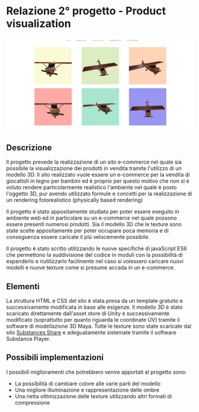 # Relazione 2° progetto - Product visualization

![screenshots](./images/screen.png)

## Descrizione
Il progetto prevede la realizzazione di un sito e-commerce nel quale sia possibile la visualizzazione dei prodotti in vendita tramite l'utilizzo di un modello 3D.
Il sito realizzato vuole essere un e-commerce per la vendita di giocattoli in legno per bambini ed è proprio per questo motivo che non si è voluto rendere particolarmente realistico l'ambiente nel quale è posto l'oggetto 3D, pur avendo utilizzato formule e concetti per la realizzazione di un rendering fotorealistico (physically based rendering)

Il progetto è stato appositamente studiato per poter essere eseguito in ambiente web ed in particolare su un e-commerce nel quale possono essere presenti numerosi prodotti. Sia il modello 3D che le texture sono state scelte appositamente per poter occupare poca memoria e di conseguenza essere caricate il più velocemente possibile.

Il progetto è stato scritto utilizzando le nuove specifiche di javaScript ES6 che permettono la suddivisione del codice in moduli con la possibilità di espanderlo e riutilizzarlo facilmente nel caso si volessero caricare nuovi modelli e nuove texture come si presume accada in un e-commerce.

## Elementi
La struttura HTML e CSS del sito è stata presa da un template gratuito e successivamente modificata in base alle esigenze.
Il modello 3D è stato scaricato direttamente dall'asset store di Unity e successivamente modificato (soprattutto per quanto riguarda le coordinate UV) tramite il software di modellazione 3D Maya.
Tutte le texture sono state scaricate dal sito [Substances Share](https://share.allegorithmic.com/) e adeguatamente sistemate tramite il software Substance Player.

## Possibili implementazioni
I possibili miglioramenti che potrebbero venire apportati al progetto sono:
- La possibilità di cambiare colore alle varie parti del modello
- Una migliore illuminazione e rappresentazione delle ombre
- Una netta ottimizzazione delle texture utilizzando altri formati di compressione
